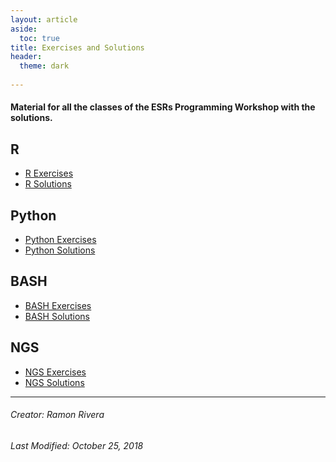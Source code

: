 ```yaml
---
layout: article
aside:
  toc: true
title: Exercises and Solutions
header:
  theme: dark
  
---
```


#### Material for all the classes of the ESRs Programming Workshop with the solutions. 

## R  
- [R Exercises]()   
- [R Solutions]()   

## Python  
- [Python Exercises]()  
- [Python Solutions]()   

## BASH  
- [BASH Exercises]()   
- [BASH Solutions]()  

## NGS  
- [NGS Exercises]() 
- [NGS Solutions]()   
  
  
---
###### Creator: Ramon Rivera  
###### Last Modified: October 25, 2018  
